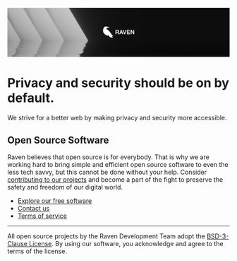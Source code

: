 ![banner.png](https://raw.githubusercontent.com/ravenarchive/.github/refs/heads/main/profile/banner.png)

# Privacy and security should be on by default.

We strive for a better web by making privacy and security more accessible.

## Open Source Software

Raven believes that open source is for everybody. That is why we are working hard to bring simple and efficient open source software to even the less tech savvy, but this cannot be done without your help. Consider [contributing to our projects](https://github.com/orgs/ravenarchive/repositories) and become a part of the fight to preserve the safety and freedom of our digital world.

- [Explore our free software](https://ravendevteam.org/software)
- [Contact us](https://ravendevteam.org/contact/)
- [Terms of service](https://ravendevteam.org/terms/)

----

All open source projects by the Raven Development Team adopt the [BSD-3-Clause License](https://ravendevteam.org/files/BSD-3-Clause.txt). By using our software, you acknowledge and agree to the terms of the license.
